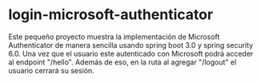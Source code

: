 # login-microsoft-authenticator

Este pequeño proyecto muestra la implementación de Microsoft Authenticator de manera sencilla usando spring boot 3.0 y spring security 6.0. Una vez que el usuario este autenticado con Microsoft podrá acceder
al endpoint "/hello". Además de eso, en la ruta al agregar "/logout" el usuario cerrará su sesión. 
